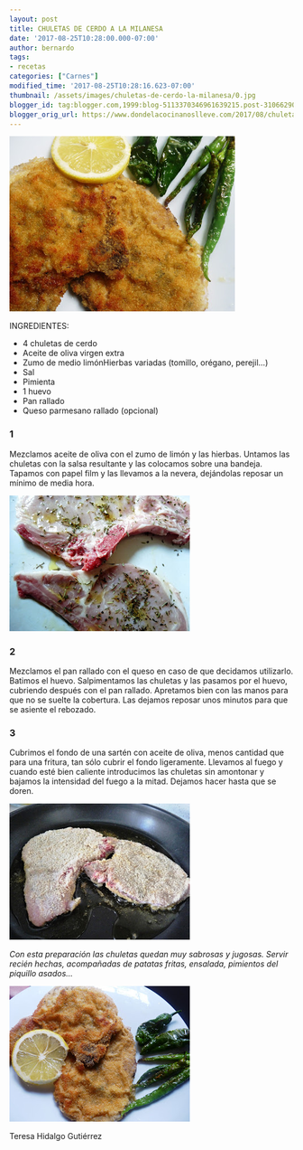 ```yaml
---
layout: post
title: CHULETAS DE CERDO A LA MILANESA
date: '2017-08-25T10:28:00.000-07:00'
author: bernardo
tags:
- recetas
categories: ["Carnes"]
modified_time: '2017-08-25T10:28:16.623-07:00'
thumbnail: /assets/images/chuletas-de-cerdo-la-milanesa/0.jpg
blogger_id: tag:blogger.com,1999:blog-5113370346961639215.post-3106629050376333681
blogger_orig_url: https://www.dondelacocinanoslleve.com/2017/08/chuletas-de-cerdo-la-milanesa.html
---
```


![](/assets/images/chuletas-de-cerdo-la-milanesa/0.jpg)

  
INGREDIENTES:
* 4 chuletas de cerdo
* Aceite de oliva virgen extra
* Zumo de medio limónHierbas variadas (tomillo, orégano, perejil…)
* Sal
* Pimienta
* 1 huevo
* Pan rallado
* Queso parmesano rallado (opcional)  

### 1

Mezclamos aceite de oliva con el zumo de limón y las hierbas. Untamos las chuletas con la salsa resultante y las colocamos sobre una bandeja. Tapamos con papel film y las llevamos a la nevera, dejándolas reposar un mínimo de media hora.  

![](/assets/images/chuletas-de-cerdo-la-milanesa/1.jpg)

  

### 2

Mezclamos el pan rallado con el queso en caso de que decidamos utilizarlo. Batimos el huevo. Salpimentamos las chuletas y las pasamos por el huevo, cubriendo después con el pan rallado. Apretamos bien con las manos para que no se suelte la cobertura. Las dejamos reposar unos minutos para que se asiente el rebozado.  

### 3

Cubrimos el fondo de una sartén con aceite de oliva, menos cantidad que para una fritura, tan sólo cubrir el fondo ligeramente. Llevamos al fuego y cuando esté bien caliente introducimos las chuletas sin amontonar y bajamos la intensidad del fuego a la mitad. Dejamos hacer hasta que se doren.  

![](/assets/images/chuletas-de-cerdo-la-milanesa/2.jpg)

  
_Con esta preparación las chuletas quedan muy sabrosas y jugosas. Servir recién hechas, acompañadas de patatas fritas, ensalada, pimientos del piquillo asados…_

![](/assets/images/chuletas-de-cerdo-la-milanesa/3.jpg)

  
  
Teresa Hidalgo Gutiérrez
